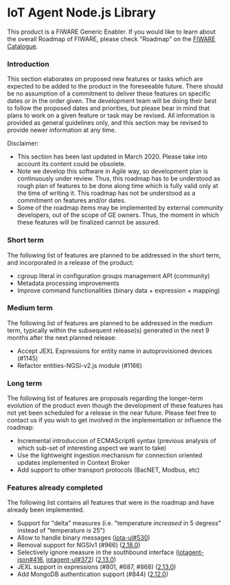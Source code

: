 # IoT Agent Node.js Library

This product is a FIWARE Generic Enabler. If you would like to learn about the overall Roadmap of FIWARE, please check
"Roadmap" on the [FIWARE Catalogue](https://www.fiware.org/developers/catalogue/).

### Introduction

This section elaborates on proposed new features or tasks which are expected to be added to the product in the
foreseeable future. There should be no assumption of a commitment to deliver these features on specific dates or in the
order given. The development team will be doing their best to follow the proposed dates and priorities, but please bear
in mind that plans to work on a given feature or task may be revised. All information is provided as general guidelines
only, and this section may be revised to provide newer information at any time.

Disclaimer:

-   This section has been last updated in March 2020. Please take into account its content could be obsolete.
-   Note we develop this software in Agile way, so development plan is continuously under review. Thus, this roadmap has
    to be understood as rough plan of features to be done along time which is fully valid only at the time of writing
    it. This roadmap has not be understood as a commitment on features and/or dates.
-   Some of the roadmap items may be implemented by external community developers, out of the scope of GE owners. Thus,
    the moment in which these features will be finalized cannot be assured.

### Short term

The following list of features are planned to be addressed in the short term, and incorporated in a release of the
product:

-   cgroup literal in configuration groups management API (community)
-   Metadata processing improvements
-   Improve command functionalities (binary data + expression + mapping)

### Medium term

The following list of features are planned to be addressed in the medium term, typically within the subsequent
release(s) generated in the next 9 months after the next planned release:

- Accept JEXL Expressions for entity name in autoprovisioned devices (#1145)
- Refactor entities-NGSI-v2.js module (#1166)

### Long term

The following list of features are proposals regarding the longer-term evolution of the product even though the
development of these features has not yet been scheduled for a release in the near future. Please feel free to contact
us if you wish to get involved in the implementation or influence the roadmap:

-   Incremental introduccion of ECMAScript6 syntax (previous analysis of which sub-set of interesting aspect we want to
    take)
-   Use the lightweight ingestion mechanism for connection oriented updates implemented in Context Broker
-   Add support to other transport protocols (BacNET, Modbus, etc)

### Features already completed

The following list contains all features that were in the roadmap and have already been implemented.

-   Support for "delta" measures (i.e. "temperature _increased_ in 5 degress" instead of "temperature _is_ 25")
-   Allow to handle binary messages ([iota-ul#530](https://github.com/telefonicaid/iotagent-ul/issues/530))
-   Removal support for NGSIv1 (#966) ([2.18.0](https://github.com/telefonicaid/iotagent-node-lib/releases/tag/2.18.0))
-   Selectively ignore measure in the southbound interface 
([iotagent-json#416](https://github.com/telefonicaid/iotagent-json/issues/416), 
[iotagent-ul#372](https://github.com/telefonicaid/iotagent-ul/issues/372)) ([2.13.0](https://github.com/telefonicaid/iotagent-node-lib/releases/tag/2.13.0))
-   JEXL support in expressions (#801, #687, #868) ([2.13.0](https://github.com/telefonicaid/iotagent-node-lib/releases/tag/2.13.0))
-   Add MongoDB authentication support (#844) ([2.12.0](https://github.com/telefonicaid/iotagent-node-lib/releases/tag/2.12.0))
